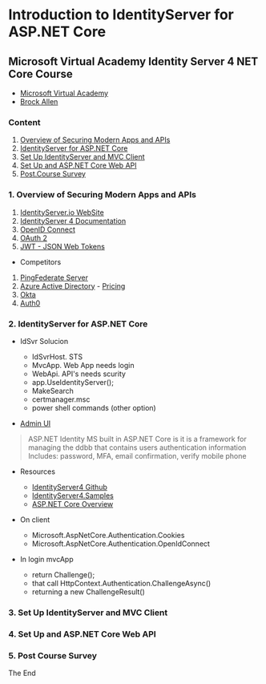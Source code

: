 # Introduction to IdentityServer for ASP.NET Core

## Microsoft Virtual Academy Identity Server 4 NET Core Course

* [Microsoft Virtual Academy](https://mva.microsoft.com/en-us/training-courses/introduction-to-identityserver-for-aspnet-core-17945)
* [Brock Allen](https://brockallen.com/)

### Content

1. [Overview of Securing Modern Apps and APIs](#1-overview-of-securing-modern-apps-and-apis)
2. [IdentityServer for ASP.NET Core](#2-identityserver-for-aspnet-core)
3. [Set Up IdentityServer and MVC Client](#3-set-up-identityserver-and-mvc-client)
4. [Set Up and ASP.NET Core Web API](#4-set-up-and-aspnet-core-web-api)
5. [Post.Course Survey](#5-post-course-survey)

### 1. Overview of Securing Modern Apps and APIs

1. [IdentityServer.io WebSite](http://identityserver.io/)
1. [IdentityServer 4 Documentation](https://identityserver4.readthedocs.io/en/release/)
1. [OpenID Connect](http://openid.net/connect/)
1. [OAuth 2](https://oauth.net/2/)
1. [JWT - JSON Web Tokens](https://jwt.io/)

* Competitors
1. [PingFederate Server](https://documentation.pingidentity.com/pingfederate/pf90/index.shtml#gettingStartedGuide/concept/gettingStarted.html)
1. [Azure Active Directory](https://docs.microsoft.com/en-us/azure/active-directory/active-directory-whatis) - [Pricing](https://azure.microsoft.com/en-us/pricing/details/active-directory/)
1. [Okta](https://www.okta.com/)
1. [Auth0](https://auth0.com/)

### 2. IdentityServer for ASP.NET Core

* IdSvr Solucion
  - IdSvrHost. STS 
  - MvcApp. Web App needs login
  - WebApi. API's needs scurity
  - app.UseIdentityServer();
  - MakeSearch
  - certmanager.msc
  - power shell commands (other option)

* [Admin UI](http://www.identityserver.com/documentation/admin-ui/)

> ASP.NET Identity
> MS built in ASP.NET Core is it is a framework for managing the ddbb that contains users authentication information
> Includes: password, MFA, email confirmation, verify mobile phone

* Resources
  - [IdentityServer4 Github](https://github.com/IdentityServer/IdentityServer4/)
  - [IdentityServer4.Samples](https://github.com/IdentityServer/IdentityServer4.Samples)
  - [ASP.NET Core Overview](https://www.asp.net/core/overview/)


* On client 
  - Microsoft.AspNetCore.Authentication.Cookies
  - Microsoft.AspNetCore.Authentication.OpenIdConnect

* In login mvcApp
  - return Challenge();
  - that call HttpContext.Authentication.ChallengeAsync()
  - returning a new ChallengeResult()



### 3. Set Up IdentityServer and MVC Client
### 4. Set Up and ASP.NET Core Web API
### 5. Post Course Survey


The End